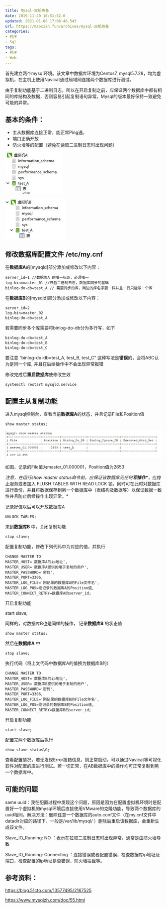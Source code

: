 ```yaml
---
title: Mysql-双机热备
date: 2019-11-20 16:51:52.0
updated: 2021-01-08 17:08:48.543
url: https://maoxian.fun/archives/mysql-双机热备
categories: 
- 程序
- Sql
tags: 
- 程序
- Web
---
```


首先建立两个mysql环境。该文章中数据库环境为Centos7, mysql5.7.28，均为虚拟机，在主机上使用Navicat通过局域网连接两个数据库进行测试。

由于复制功能基于二进制日志，所以在开启复制之前，应保证两个数据库中都有相同的库结构及数据，否则容易引起复制语句异常。Mysql的版本最好保持一致避免可能的异常。

## 基本的条件：

- 主从数据库连接正常，能正常Ping通。
- 端口正确开放
- 防火墙等的配置（避免在读取二进制日志时出现问题）

![img](Mysql-双机热备/c87432de99adf6d978e6d863256606ac-ffa581-1610094856.jpeg)

![img](Mysql-双机热备/33e2a5a631164c121e05e5fb3b922534-0ef7b2-1610094861.jpeg)

## 修改数据库配置文件 /etc/my.cnf

在**数据库A**的[mysqld]部分添加或修改以下内容：

```
server_id=1 //数据库A 的唯一标识，必须唯一
log-bin=master_01 //开启二进制日志，数据库同步的基础
binlog-do-db=test_A // 需要同步的库，两边的库名字要一样并且一行只能写一个库
```

在**数据库B**的[mysqld]部分添加或修改以下内容：

```
server_id=2
log-bin=master_02
binlog-do-db=test_A
```

若需要同步多个库需要将binlog-do-db分为多行写，如下

```
binlog-do-db=test_A
binlog-do-db=test_B
binlog-do-db=test_C
```

要注意 “binlog-do-db=test_A, test_B, test_C” 这种写法是**错误**的，会将ABC认为是同一个库, 并且在后续操作中不会出现异常报错

修改完成后**重启数据库**使修改生效

```
systemctl restart mysqld.service
```

## 配置主从复制功能

进入mysql控制台，查看当前**数据库A**的状态，并且记录File和Position值

```
show master status;
```

![img](Mysql-双机热备/efc3cc448668a197371dc3b9b2bf0a39-87e9c4-1610094876.jpeg)

如图，记录的File值为master_01.000001，Position值为2653

*注意，在运行show master status命令前，应保证该数据库无任何****写操作\****，应停止服务或者加入 FLUSH TABLES WITH READ LOCK 锁。同时可在此时对数据库进行备份，并且将数据保存到另一个数据库中（表结构及数据等）以保证数据一致性并且防止后续操作出现异常。*

记录好值以后可以开放数据库A

```
UNLOCK TABLES;
```

来到**数据库B** 中，关闭复制功能

```
stop slave;
```

配置复制功能，修改下列代码中为对应的值，并执行

```
CHANGE MASTER TO
MASTER_HOST='数据库A的ip地址',
MASTER_USER='数据库A提供的用于复制的用户',
MASTER_PASSWORD='密码',
MASTER_PORT=3306,
MASTER_LOG_FILE='刚记录的数据库A的File文件名',
MASTER_LOG_POS=刚记录的数据库A的Position值,
MASTER_CONNECT_RETRY=数据库A的server_id;
```

开启复制功能

start slave;

同样的，对数据库B也是同样的操作，
记录**数据库B** 的状态值

```
show master status; 
```

然后在**数据库A** 中

```
stop slave; 
```

执行代码（将上文代码中数据库A的值换为数据库B的）

```
CHANGE MASTER TO
MASTER_HOST='数据库B的ip地址',
MASTER_USER='数据库B提供的用于复制的用户',
MASTER_PASSWORD='密码',
MASTER_PORT=3306,
MASTER_LOG_FILE='刚记录的数据库B的File文件名',
MASTER_LOG_POS=刚记录的数据库B的Position值,
MASTER_CONNECT_RETRY=数据库B的server_id;
```

开启复制功能

```
start slave;
```

配置完两个数据库后执行

```
show slave status\G;
```

查看配置情况，若无发现Error报错信息，则正常启动，可以通过Navicat等可视化软件对配置的库进行测试。若一切正常，在AB数据库中的操作均可正常复制到另一个数据库中。

## 可能的问题

same uuid：我在配置过程中发现这个问题，原因是因为在配置虚拟机环境时是配置好一个虚拟机的mysql环境后直接使用VMware的克隆功能，导致两个数据库的uuid相同。解决方法：删除任意一个数据库的auto.conf文件（在my.cnf文件中datadir对应的路径下，一般是/var/lib/mysql/ ）删除后重启该数据库，会重新生成该文件。

Slave_IO_Running: NO ：表示在拉取二进制日志时出现异常，通常是由防火墙导致

Slave_IO_Running: Connecting ：连接错误或者配置错误，检查数据库ip地址及端口，检查配置的ip地址是否错误，防火墙拦截等。

## 参考资料：

https://blog.51cto.com/13577495/2167525

https://www.mysqlzh.com/doc/55.html
